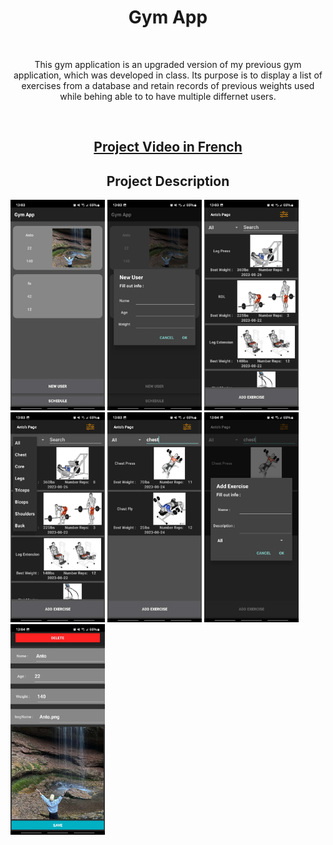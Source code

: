 <h1 style="text-align: center;"> Gym App </h1> <br>

<p style="text-align: center;">
    This gym application is an upgraded version of my previous gym application, which was
    developed in class. Its purpose is to display a list of exercises from a database and retain records of previous
    weights used while behing able to to have multiple differnet users.
</p>

<br>

<h2 style="text-align: center;"> <a href="https://www.youtube.com/watch?v=mzluNtjtzCs">
        Project Video in French</a> </h2>

<h2 style="text-align: center;"> Project Description </h2>

<div>
    <img src="readMePics/gymApp1.jpg" alt="First image of GymApp" width="30%" height="30%">
    <img src="readMePics/gymApp2.jpg" alt="Second image of GymApp" width="30%" height="30%">
    <img src="readMePics/gymApp3.jpg" alt="Third image of GymApp" width="30%" height="30%">
    <img src="readMePics/gymApp4.jpg" alt="Fourth image of GymApp" width="30%" height="30%">
    <img src="readMePics/gymApp5.jpg" alt="Fifth image of GymApp" width="30%" height="30%">
    <img src="readMePics/gymApp6.jpg" alt="Sixth image of GymApp" width="30%" height="30%">
    <img src="readMePics/gymApp7.jpg" alt="Seventh image of GymApp" width="30%" height="30%">
</div>
